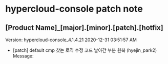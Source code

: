 # hypercloud-console patch note
## [Product Name]_[major].[minor].[patch].[hotfix]
Version: hypercloud-console_4.1.4.21
2020-12-31  03:51:57 AM
- [patch] default cmp 찾는 로직 수정 코드 날아간 부분 원복 (hyejin_park2) 
    Message: 